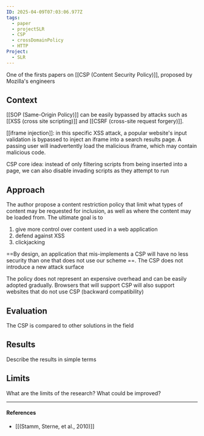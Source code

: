 ```yaml
---
ID: 2025-04-09T07:03:06.977Z
tags:
  - paper
  - projectSLR
  - CSP
  - crossDomainPolicy
  - HTTP
Project:
  - SLR
---
```

One of the firsts papers on [[CSP (Content Security Policy)]], proposed by Mozilla's engineers

## Context

[[SOP (Same-Origin Policy)]] can be easily bypassed by attacks such as [[XSS (cross site scripting)]] and [[CSRF (cross-site request forgery)]].

[[iframe injection]]: in this specific XSS attack, a popular website's input validation is bypassed to inject an iframe into a search results page. A passing user will inadvertently load the malicious iframe, which may contain malicious code.

CSP core idea: instead of only filtering scripts from being inserted into a page, we can also disable invading scripts as they attempt to run

## Approach

The author propose a content restriction policy that limit what types of content may be requested for inclusion, as well as where the content may be loaded from. The ultimate goal is to
1. give more control over content used in a web application
2. defend against XSS
3. clickjacking 

==By design, an application that mis-implements a CSP will have no less security than one that does not use our scheme ==. The CSP does not introduce a new attack surface

The policy does not represent an expensive overhead and can be easily adopted gradually. Browsers that will support CSP will also support websites that do not use CSP (backward compatibility)

## Evaluation

The CSP is compared to other solutions in the field

## Results

Describe the results in simple terms

## Limits

What are the limits of the research? What could be improved?

---
#### References
- [[(Stamm, Sterne, et al., 2010)]]


